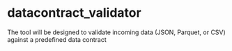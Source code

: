 # datacontract_validator
The tool will be designed to validate incoming data (JSON, Parquet, or CSV) against a predefined data contract
